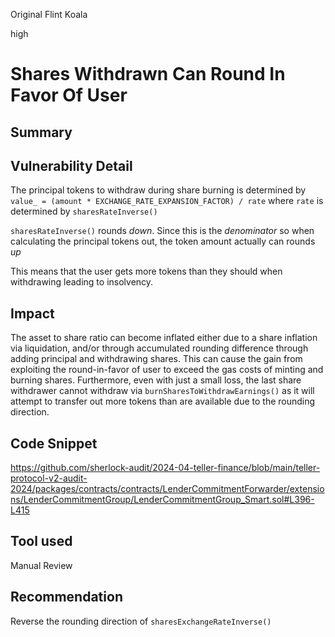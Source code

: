 Original Flint Koala

high

# Shares Withdrawn Can Round In Favor Of User

## Summary

## Vulnerability Detail

The principal tokens to withdraw during share burning is determined by  `value_ = (amount * EXCHANGE_RATE_EXPANSION_FACTOR) / rate` where `rate` is determined by `sharesRateInverse()`

`sharesRateInverse()` rounds _down_. Since this is the _denominator_ so when calculating the principal tokens out, the token amount actually can rounds _up_

This means that the user gets more tokens than they should when withdrawing leading to insolvency.

## Impact

The asset to share ratio can become inflated either due to a share inflation via liquidation, and/or through accumulated rounding difference through adding principal and withdrawing shares. This can cause the gain from exploiting the round-in-favor of user to exceed the gas costs of minting and burning shares. Furthermore, even with just a small loss, the last share withdrawer cannot withdraw via `burnSharesToWithdrawEarnings()` as it will attempt to transfer out more tokens than are available due to the rounding direction.


## Code Snippet

https://github.com/sherlock-audit/2024-04-teller-finance/blob/main/teller-protocol-v2-audit-2024/packages/contracts/contracts/LenderCommitmentForwarder/extensions/LenderCommitmentGroup/LenderCommitmentGroup_Smart.sol#L396-L415

## Tool used

Manual Review

## Recommendation

Reverse the rounding direction of `sharesExchangeRateInverse()`
